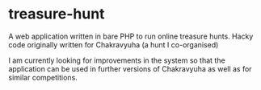 # treasure-hunt
A web application written in bare PHP to run online treasure hunts. Hacky code originally written for Chakravyuha (a hunt I co-organised)

I am currently looking for improvements in the system so that the application can be used in further versions of Chakravyuha as well as for similar competitions.